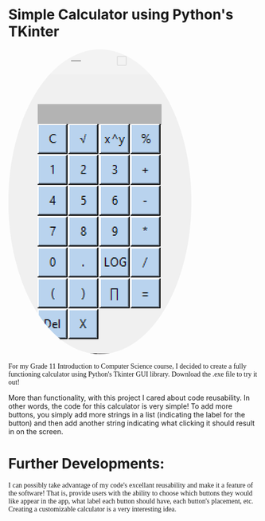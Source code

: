 # Simple Calculator using Python's TKinter

<img style = "border-radius: 50%;" src ="https://github.com/PrayaagM/Calculator/blob/main/images/calculaot%20image.png?raw=true"></img>

<p style = "font-family: Arial Narrow">
For my Grade 11 Introduction to Computer Science course, I decided to create a fully functioning calculator using Python's Tkinter GUI library. Download the .exe file to try it out!

More than functionality, with this project I cared about code reusability. In other words, the code for this calculator is very simple! To add more buttons, you simply add more strings in a list (indicating the label for the button) and then add another string indicating what clicking it should result in on the screen.

</p>

# Further Developments:
<p style = "font-family: Arial Narrow">
I can possibly take advantage of my code's excellant reusability and make it a feature of the software! That is, provide users with the ability to choose which buttons they would like appear in the app, what label each button should have, each button's placement, etc. Creating a customizable calculator is a very interesting idea. 
</p>
